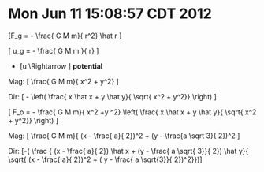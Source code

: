 # Mon Jun 11 15:08:57 CDT 2012


\[F_g = - \frac{ G M m}{ r^2} \hat r \]

\[ u_g = - \frac{ G M m }{ r} \]
  * \[u \Rightarrow \] **potential**

Mag: \[ \frac{ G M m}{ x^2 + y^2} \]

Dir: \[ - \left( \frac{ x \hat x + y \hat y}{ \sqrt{ x^2 + y^2}} \right) \]

\[ F_o = - \frac{ G M m}{ x^2 +y ^2} \left( \frac{ x \hat x + y \hat y}{ \sqrt{ x^2 + y^2}} \right) \]

Mag: \[ \frac{ G M m}{ (x - \frac{ a}{ 2})^2 + (y - \frac{a \sqrt 3}{ 2})^2 \]


Dir: \[-( \frac { (x - \frac{ a}{ 2}) \hat x + (y - \frac{ a \sqrt{ 3}}{ 2}) \hat y}{ \sqrt{ (x - \frac{ a}{ 2})^2 + ( y - \frac{ a \sqrt{3}}{ 2})^2}})\]


